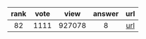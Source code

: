 
| rank | vote | view | answer | url |
|:-:|:-:|:-:|:-:|:-:|
|82|1111|927078|8| [url](http://stackoverflow.com/questions/11277432/how-to-remove-a-key-from-a-python-dictionary) |
